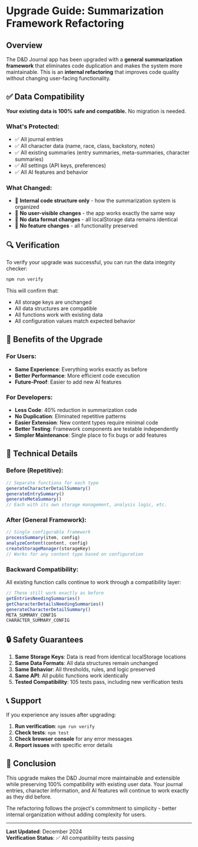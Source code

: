 # Upgrade Guide: Summarization Framework Refactoring

## Overview

The D&D Journal app has been upgraded with a **general summarization framework** that eliminates code duplication and makes the system more maintainable. This is an **internal refactoring** that improves code quality without changing user-facing functionality.

## ✅ Data Compatibility

**Your existing data is 100% safe and compatible.** No migration is needed.

### What's Protected:
- ✅ All journal entries
- ✅ All character data (name, race, class, backstory, notes)
- ✅ All existing summaries (entry summaries, meta-summaries, character summaries)
- ✅ All settings (API keys, preferences)
- ✅ All AI features and behavior

### What Changed:
- 🔧 **Internal code structure only** - how the summarization system is organized
- 🔧 **No user-visible changes** - the app works exactly the same way
- 🔧 **No data format changes** - all localStorage data remains identical
- 🔧 **No feature changes** - all functionality preserved

## 🔍 Verification

To verify your upgrade was successful, you can run the data integrity checker:

```bash
npm run verify
```

This will confirm that:
- All storage keys are unchanged
- All data structures are compatible  
- All functions work with existing data
- All configuration values match expected behavior

## 🎯 Benefits of the Upgrade

### For Users:
- **Same Experience**: Everything works exactly as before
- **Better Performance**: More efficient code execution
- **Future-Proof**: Easier to add new AI features

### For Developers:
- **Less Code**: 40% reduction in summarization code
- **No Duplication**: Eliminated repetitive patterns
- **Easier Extension**: New content types require minimal code
- **Better Testing**: Framework components are testable independently
- **Simpler Maintenance**: Single place to fix bugs or add features

## 🚀 Technical Details

### Before (Repetitive):
```javascript
// Separate functions for each type
generateCharacterDetailSummary()
generateEntrySummary() 
generateMetaSummary()
// Each with its own storage management, analysis logic, etc.
```

### After (General Framework):
```javascript
// Single configurable framework
processSummary(item, config)
analyzeContent(content, config)
createStorageManager(storageKey)
// Works for any content type based on configuration
```

### Backward Compatibility:
All existing function calls continue to work through a compatibility layer:
```javascript
// These still work exactly as before
getEntriesNeedingSummaries()
getCharacterDetailsNeedingSummaries()
generateCharacterDetailSummary()
META_SUMMARY_CONFIG
CHARACTER_SUMMARY_CONFIG
```

## 🔒 Safety Guarantees

1. **Same Storage Keys**: Data is read from identical localStorage locations
2. **Same Data Formats**: All data structures remain unchanged
3. **Same Behavior**: All thresholds, rules, and logic preserved
4. **Same API**: All public functions work identically
5. **Tested Compatibility**: 105 tests pass, including new verification tests

## 📞 Support

If you experience any issues after upgrading:

1. **Run verification**: `npm run verify`
2. **Check tests**: `npm test`  
3. **Check browser console** for any error messages
4. **Report issues** with specific error details

## 🎉 Conclusion

This upgrade makes the D&D Journal more maintainable and extensible while preserving 100% compatibility with existing user data. Your journal entries, character information, and AI features will continue to work exactly as they did before.

The refactoring follows the project's commitment to simplicity - better internal organization without adding complexity for users.

---

**Last Updated**: December 2024  
**Verification Status**: ✅ All compatibility tests passing